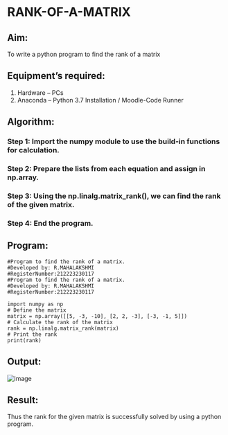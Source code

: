 # RANK-OF-A-MATRIX
## Aim:
To write a python program to find the rank of a matrix
## Equipment’s required:
1. 	Hardware – PCs
2. 	Anaconda – Python 3.7 Installation / Moodle-Code Runner
## Algorithm:
### Step 1: Import the numpy module to use the build-in functions for calculation.
### Step 2: Prepare the lists from each equation and assign in np.array.
### Step 3: Using the np.linalg.matrix_rank(), we can find the rank of the given matrix.
### Step 4: End the program.
## Program:
```
#Program to find the rank of a matrix.
#Developed by: R.MAHALAKSHMI
#RegisterNumber:212223230117
#Program to find the rank of a matrix.
#Developed by: R.MAHALAKSHMI
#RegisterNumber:212223230117

import numpy as np
# Define the matrix
matrix = np.array([[5, -3, -10], [2, 2, -3], [-3, -1, 5]])
# Calculate the rank of the matrix
rank = np.linalg.matrix_rank(matrix)
# Print the rank
print(rank)
```
## Output:
![image](https://github.com/Maharavi2006/RANK-OF-A-MATRIX/assets/154535981/0232c437-ba13-40d2-a865-83ef8214d995)
## Result:
Thus the rank for the given matrix is successfully solved by  using a python program.

